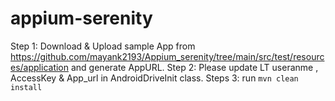 # appium-serenity

Step 1: Download & Upload sample App from https://github.com/mayank2193/Appium_serenity/tree/main/src/test/resources/application and generate AppURL.
Step 2: Please update LT useranme , AccessKey & App_url in AndroidDriveInit class.
Steps 3: run `mvn clean install`

